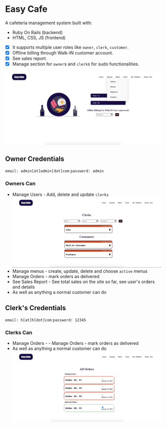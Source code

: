 # Easy Cafe

A cafeteria management system built with:

- Ruby On Rails (backend)
- HTML, CSS, JS (frontend)

- [x] It supports multiple user roles like `owner`, `clerk`, `customer`.
- [x] Offline billing through Walk-IN customer account.
- [x] See sales report.
- [x] Manage section for `owner`s and `clerk`s for sudo functionalities.

![Home](./screenshots/home-ss.png "Home")

## Owner Credentials

`email: admin[at]admin[dot]com`
`password: admin`

### Owners Can

- Manage Users - Add, delete and update `clerks`
  ![Manage Menus](./screenshots/manage_users.png "Manage Menus")
- Manage menus - create, update, delete and choose `active` menus
- Manage Orders - mark orders as delivered
- See Sales Report - See total sales on the site so far, see user's orders and details
- As well as anything a normal customer can do

## Clerk's Credentials

`email: h[at]h[dot]com`
`password: 12345`

### Clerks Can

- Manage Orders - - Manage Orders - mark orders as delivered
- As well as anything a normal customer can do
  ![Manage Menus](./screenshots/manage_orders.png "Manage Menus")
